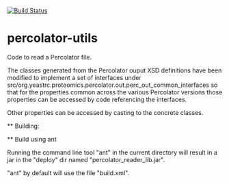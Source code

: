 [![Build Status](https://travis-ci.com/yeastrc/percolator-utils.svg?branch=master)](https://travis-ci.com/yeastrc/percolator-utils)

# percolator-utils

Code to read a Percolator file.

The classes generated from the Percolator ouput XSD definitions have been modified
to implement a set of interfaces under src/org.yeastrc.proteomics.percolator.out.perc_out_common_interfaces
so that for the properties common across the various Percolator versions those properties can be accessed
by code referencing the interfaces.

Other properties can be accessed by casting to the concrete classes.


**  Building:

**  Build using ant

Running the command line tool "ant" in the current directory will result in a jar 
in the "deploy" dir named "percolator_reader_lib.jar".

"ant" by default will use the file "build.xml".


